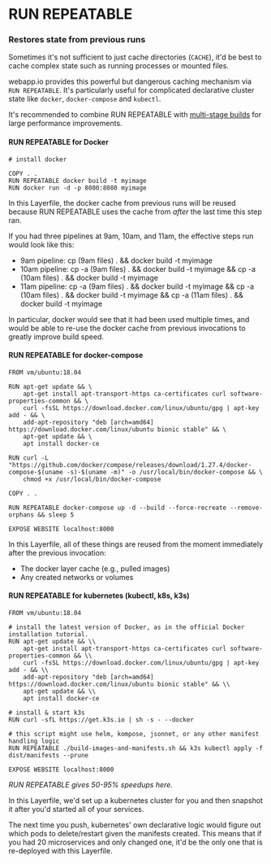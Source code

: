 # RUN REPEATABLE
### Restores state from previous runs

Sometimes it's not sufficient to just cache directories (`CACHE`), it'd be best to cache complex state such as running processes or mounted files.

webapp.io provides this powerful but dangerous caching mechanism via `RUN REPEATABLE`. It's particularly useful for complicated declarative cluster state like `docker`, `docker-compose` and `kubectl`.

It's recommended to combine RUN REPEATABLE with [multi-stage builds](https://docs.docker.com/develop/develop-images/multistage-build/) for large performance improvements.

#### RUN REPEATABLE for Docker

```Layerfile
# install docker

COPY . .
RUN REPEATABLE docker build -t myimage
RUN docker run -d -p 8080:8080 myimage
```

In this Layerfile, the docker cache from previous runs will be reused because RUN REPEATABLE uses the cache from *after* the last time this step ran.

If you had three pipelines at 9am, 10am, and 11am, the effective steps run would look like this:

- 9am pipeline: cp (9am files) . && docker build -t myimage
- 10am pipeline: cp -a (9am files) . && docker build -t myimage && cp -a (10am files) . && docker build -t myimage
- 11am pipeline: cp -a (9am files) . && docker build -t myimage && cp -a (10am files) . && docker build -t myimage && cp -a (11am files) . && docker build -t myimage

In particular, docker would see that it had been used multiple times, and would be able to re-use the docker cache from previous invocations to greatly improve build speed.

#### RUN REPEATABLE for docker-compose

```Layerfile
FROM vm/ubuntu:18.04

RUN apt-get update && \
    apt-get install apt-transport-https ca-certificates curl software-properties-common && \
    curl -fsSL https://download.docker.com/linux/ubuntu/gpg | apt-key add - && \
    add-apt-repository "deb [arch=amd64] https://download.docker.com/linux/ubuntu bionic stable" && \
    apt-get update && \
    apt install docker-ce

RUN curl -L "https://github.com/docker/compose/releases/download/1.27.4/docker-compose-$(uname -s)-$(uname -m)" -o /usr/local/bin/docker-compose && \
    chmod +x /usr/local/bin/docker-compose

COPY . .

RUN REPEATABLE docker-compose up -d --build --force-recreate --remove-orphans && sleep 5

EXPOSE WEBSITE localhost:8000
```

In this Layerfile, all of these things are reused from the moment immediately after the previous invocation:
- The docker layer cache (e.g., pulled images)
- Any created networks or volumes


#### RUN REPEATABLE for kubernetes (kubectl, k8s, k3s)

```Layerfile
FROM vm/ubuntu:18.04

# install the latest version of Docker, as in the official Docker installation tutorial.
RUN apt-get update && \\
    apt-get install apt-transport-https ca-certificates curl software-properties-common && \\
    curl -fsSL https://download.docker.com/linux/ubuntu/gpg | apt-key add - && \\
    add-apt-repository "deb [arch=amd64] https://download.docker.com/linux/ubuntu bionic stable" && \\
    apt-get update && \\
    apt install docker-ce

# install & start k3s
RUN curl -sfL https://get.k3s.io | sh -s - --docker

# this script might use helm, kompose, jsonnet, or any other manifest handling logic
RUN REPEATABLE ./build-images-and-manifests.sh && k3s kubectl apply -f dist/manifests --prune

EXPOSE WEBSITE localhost:8000
```

*RUN REPEATABLE gives 50-95% speedups here.*

In this Layerfile, we'd set up a kubernetes cluster for you and then snapshot it after you'd started all of your services.

The next time you push, kubernetes' own declarative logic would figure out which pods to delete/restart given the manifests created.
This means that if you had 20 microservices and only changed one, it'd be the only one that is re-deployed with this Layerfile.
